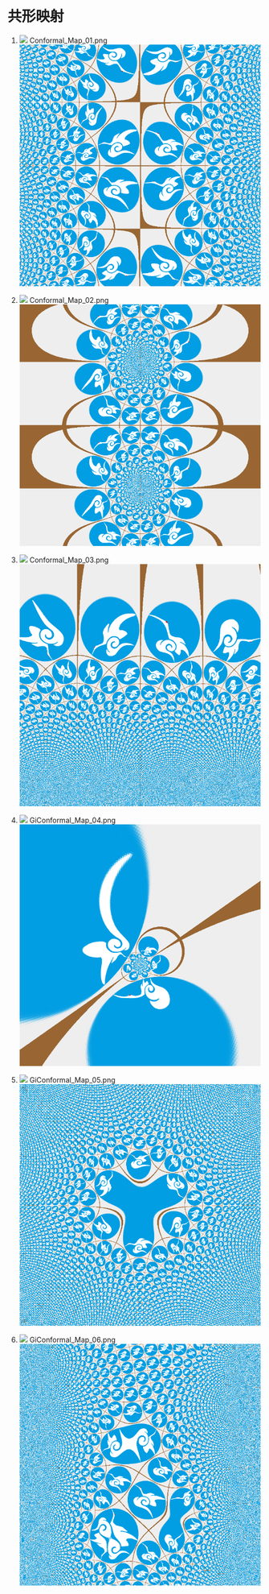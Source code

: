 # 共形映射
1. ![](http://latex.codecogs.com/gif.latex?{f}(&space;z&space;)=\\arcsin&space;z)
Conformal_Map_01.png
![](001_ConformalMapping/Conformal_Map_01.png)


2. ![](http://latex.codecogs.com/gif.latex?{f}(z)=\\arctan&space;z)
Conformal_Map_02.png
![](001_ConformalMapping/Conformal_Map_02.png)


3. ![](http://latex.codecogs.com/gif.latex?{f}(z)=\\ln&space;z)
Conformal_Map_03.png
![](001_ConformalMapping/Conformal_Map_03.png)


4. ![](http://latex.codecogs.com/gif.latex?{f}(z)=\\frac{z&plus;{i}-0.2}{2z&plus;1})
GiConformal_Map_04.png
![](001_ConformalMapping/GiConformal_Map_04.png)


5. ![](http://latex.codecogs.com/gif.latex?{f}(z)={{(z&plus;{i}-0.2)}^{1/3}})
GiConformal_Map_05.png
![](001_ConformalMapping/GiConformal_Map_05.png)


6. ![](http://latex.codecogs.com/gif.latex?{if}(z)=\\sin&space;z&plus;\\frac{{(z&plus;i-0.2)}^{2}}{3})
GiConformal_Map_06.png
![](001_ConformalMapping/GiConformal_Map_06.png)